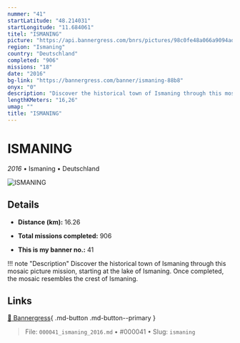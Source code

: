 ```yaml
---
nummer: "41"
startLatitude: "48.214031"
startLongitude: "11.684061"
titel: "ISMANING"
picture: "https://api.bannergress.com/bnrs/pictures/98c0fe48a066a9094adffc32dba40c32"
region: "Ismaning"
country: "Deutschland"
completed: "906"
missions: "18"
date: "2016"
bg-link: "https://bannergress.com/banner/ismaning-88b8"
onyx: "0"
description: "Discover the historical town of Ismaning through this mosaic picture mission, starting at the lake of Ismaning. Once completed, the mosaic resembles the crest of Ismaning."
lengthKMeters: "16,26"
umap: ""
title: "ISMANING"
---
```

# ISMANING

*2016* • Ismaning • Deutschland

![ISMANING](https://api.bannergress.com/bnrs/pictures/98c0fe48a066a9094adffc32dba40c32)

## Details
- **Distance (km):** 16.26

- **Total missions completed:** 906
- **This is my banner no.:** 41


!!! note "Description"
    Discover the historical town of Ismaning through this mosaic picture mission, starting at the lake of Ismaning. Once completed, the mosaic resembles the crest of Ismaning.



## Links
[🔗 Bannergress](https://bannergress.com/banner/ismaning-88b8){ .md-button .md-button--primary }



> File: `000041_ismaning_2016.md` • #000041 • Slug: `ismaning`

